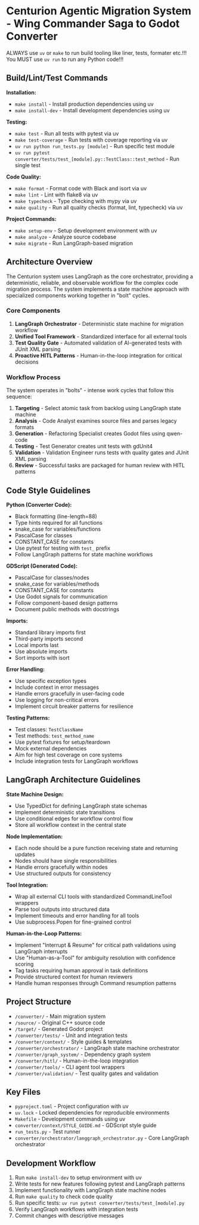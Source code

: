 # Centurion Agentic Migration System - Wing Commander Saga to Godot Converter

ALWAYS use `uv` or `make` to run build tooling like liner, tests, formater etc.!!!
You MUST use `uv run`  to run any Python code!!!

## Build/Lint/Test Commands

**Installation:**
- `make install` - Install production dependencies using uv
- `make install-dev` - Install development dependencies using uv

**Testing:**
- `make test` - Run all tests with pytest via uv
- `make test-coverage` - Run tests with coverage reporting via uv
- `uv run python run_tests.py [module]` - Run specific test module
- `uv run pytest converter/tests/test_[module].py::TestClass::test_method` - Run single test

**Code Quality:**
- `make format` - Format code with Black and isort via uv
- `make lint` - Lint with flake8 via uv
- `make typecheck` - Type checking with mypy via uv
- `make quality` - Run all quality checks (format, lint, typecheck) via uv

**Project Commands:**
- `make setup-env` - Setup development environment with uv
- `make analyze` - Analyze source codebase
- `make migrate` - Run LangGraph-based migration

## Architecture Overview

The Centurion system uses LangGraph as the core orchestrator, providing a deterministic, reliable, and observable workflow for the complex code migration process. The system implements a state machine approach with specialized components working together in "bolt" cycles.

### Core Components

1. **LangGraph Orchestrator** - Deterministic state machine for migration workflow
2. **Unified Tool Framework** - Standardized interface for all external tools
3. **Test Quality Gate** - Automated validation of AI-generated tests with JUnit XML parsing
4. **Proactive HITL Patterns** - Human-in-the-loop integration for critical decisions

### Workflow Process

The system operates in "bolts" - intense work cycles that follow this sequence:
1. **Targeting** - Select atomic task from backlog using LangGraph state machine
2. **Analysis** - Code Analyst examines source files and parses legacy formats
3. **Generation** - Refactoring Specialist creates Godot files using qwen-code
4. **Testing** - Test Generator creates unit tests with gdUnit4
5. **Validation** - Validation Engineer runs tests with quality gates and JUnit XML parsing
6. **Review** - Successful tasks are packaged for human review with HITL patterns

## Code Style Guidelines

**Python (Converter Code):**
- Black formatting (line-length=88)
- Type hints required for all functions
- snake_case for variables/functions
- PascalCase for classes
- CONSTANT_CASE for constants
- Use pytest for testing with `test_` prefix
- Follow LangGraph patterns for state machine workflows

**GDScript (Generated Code):**
- PascalCase for classes/nodes
- snake_case for variables/methods
- CONSTANT_CASE for constants
- Use Godot signals for communication
- Follow component-based design patterns
- Document public methods with docstrings

**Imports:**
- Standard library imports first
- Third-party imports second
- Local imports last
- Use absolute imports
- Sort imports with isort

**Error Handling:**
- Use specific exception types
- Include context in error messages
- Handle errors gracefully in user-facing code
- Use logging for non-critical errors
- Implement circuit breaker patterns for resilience

**Testing Patterns:**
- Test classes: `TestClassName`
- Test methods: `test_method_name`
- Use pytest fixtures for setup/teardown
- Mock external dependencies
- Aim for high test coverage on core systems
- Include integration tests for LangGraph workflows

## LangGraph Architecture Guidelines

**State Machine Design:**
- Use TypedDict for defining LangGraph state schemas
- Implement deterministic state transitions
- Use conditional edges for workflow control flow
- Store all workflow context in the central state

**Node Implementation:**
- Each node should be a pure function receiving state and returning updates
- Nodes should have single responsibilities
- Handle errors gracefully within nodes
- Use structured outputs for consistency

**Tool Integration:**
- Wrap all external CLI tools with standardized CommandLineTool wrappers
- Parse tool outputs into structured data
- Implement timeouts and error handling for all tools
- Use subprocess.Popen for fine-grained control

**Human-in-the-Loop Patterns:**
- Implement "Interrupt & Resume" for critical path validations using LangGraph interrupts
- Use "Human-as-a-Tool" for ambiguity resolution with confidence scoring
- Tag tasks requiring human approval in task definitions
- Provide structured context for human reviewers
- Handle human responses through Command resumption patterns

## Project Structure
- `/converter/` - Main migration system
- `/source/` - Original C++ source code
- `/target/` - Generated Godot project
- `/converter/tests/` - Unit and integration tests
- `/converter/context/` - Style guides & templates
- `/converter/orchestrator/` - LangGraph state machine orchestrator
- `/converter/graph_system/` - Dependency graph system
- `/converter/hitl/` - Human-in-the-loop integration
- `/converter/tools/` - CLI agent tool wrappers
- `/converter/validation/` - Test quality gates and validation

## Key Files
- `pyproject.toml` - Project configuration with uv
- `uv.lock` - Locked dependencies for reproducible environments
- `Makefile` - Development commands using uv
- `converter/context/STYLE_GUIDE.md` - GDScript style guide
- `run_tests.py` - Test runner
- `converter/orchestrator/langgraph_orchestrator.py` - Core LangGraph orchestrator

## Development Workflow
1. Run `make install-dev` to setup environment with uv
2. Write tests for new features following pytest and LangGraph patterns
3. Implement functionality with LangGraph state machine nodes
4. Run `make quality` to check code quality
5. Run specific tests: `uv run pytest converter/tests/test_[module].py`
6. Verify LangGraph workflows with integration tests
7. Commit changes with descriptive messages
